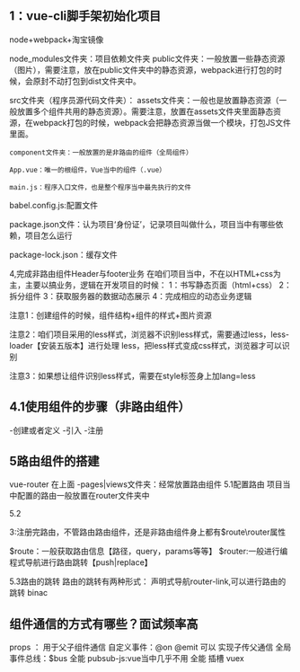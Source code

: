 ## 1：vue-cli脚手架初始化项目
node+webpack+淘宝镜像

node_modules文件夹：项目依赖文件夹
public文件夹：一般放置一些静态资源（图片），需要注意，放在public文件夹中的静态资源，webpack进行打包的时候，会原封不动打包到dist文件夹中。

src文件夹（程序员源代码文件夹）：
    assets文件夹：一般也是放置静态资源（一般放置多个组件共用的静态资源）。需要注意，放置在assets文件夹里面静态资源，在webpack打包的时候，webpack会把静态资源当做一个模块，打包JS文件里面。
    
    component文件夹：一般放置的是非路由的组件（全局组件）

    App.vue：唯一的根组件，Vue当中的组件（.vue）

    main.js：程序入口文件，也是整个程序当中最先执行的文件

babel.config.js:配置文件

package.json文件：认为项目‘身份证’，记录项目叫做什么，项目当中有哪些依赖，项目怎么运行

package-lock.json：缓存文件

4,完成非路由组件Header与footer业务
在咱们项目当中，不在以HTML+css为主，主要以搞业务，逻辑在开发项目的时候：
1：书写静态页面（html+css）
2：拆分组件
3：获取服务器的数据动态展示
4：完成相应的动态业务逻辑

注意1：创建组件的时候，组件结构+组件的样式+图片资源

注意2：咱们项目采用的less样式，浏览器不识别less样式，需要通过less，less-loader【安装五版本】进行处理
less，把less样式变成css样式，浏览器才可以识别

注意3：如果想让组件识别less样式，需要在style标签身上加lang=less

## 4.1使用组件的步骤（非路由组件）
-创建或者定义
-引入
-注册

## 5路由组件的搭建
vue-router
在上面
-pages|views文件夹：经常放置路由组件
5.1配置路由
项目当中配置的路由一般放置在router文件夹中

5.2

3:注册完路由，不管路由路由组件，还是非路由组件身上都有$route\router属性

$route：一般获取路由信息【路径，query，params等等】
$router:一般进行编程式导航进行路由跳转【push|replace】

5.3路由的跳转
路由的跳转有两种形式：
声明式导航router-link,可以进行路由的跳转
binac

## 组件通信的方式有哪些？面试频率高
props ： 用于父子组件通信
自定义事件：@on @emit 可以  实现子传父通信
全局事件总线：$bus  全能
pubsub-js:vue当中几乎不用 全能
插槽
vuex
